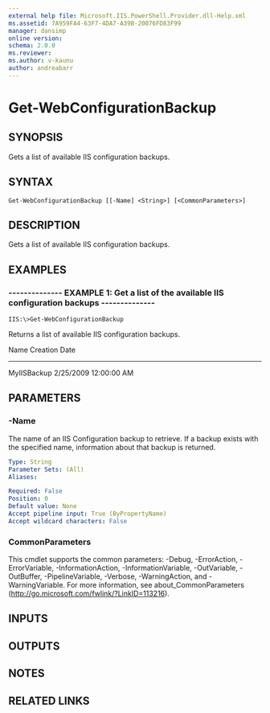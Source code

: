 ```yaml
---
external help file: Microsoft.IIS.PowerShell.Provider.dll-Help.xml
ms.assetid: 7A959FA4-63F7-4DA7-A39B-20076FD83F99
manager: dansimp
online version: 
schema: 2.0.0
ms.reviewer:
ms.author: v-kaunu
author: andreabarr
---
```


# Get-WebConfigurationBackup

## SYNOPSIS
Gets a list of available IIS configuration backups.

## SYNTAX

```
Get-WebConfigurationBackup [[-Name] <String>] [<CommonParameters>]
```

## DESCRIPTION
Gets a list of available IIS configuration backups.

## EXAMPLES

### -------------- EXAMPLE 1: Get a list of the available IIS configuration backups --------------
```
IIS:\>Get-WebConfigurationBackup
```

Returns a list of available IIS configuration backups.

Name Creation Date

---- -------------

MyIISBackup 2/25/2009 12:00:00 AM

## PARAMETERS

### -Name
The name of an IIS Configuration backup to retrieve.
If a backup exists with the specified name, information about that backup is returned.

```yaml
Type: String
Parameter Sets: (All)
Aliases: 

Required: False
Position: 0
Default value: None
Accept pipeline input: True (ByPropertyName)
Accept wildcard characters: False
```

### CommonParameters
This cmdlet supports the common parameters: -Debug, -ErrorAction, -ErrorVariable, -InformationAction, -InformationVariable, -OutVariable, -OutBuffer, -PipelineVariable, -Verbose, -WarningAction, and -WarningVariable. For more information, see about_CommonParameters (http://go.microsoft.com/fwlink/?LinkID=113216).

## INPUTS

## OUTPUTS

## NOTES

## RELATED LINKS

